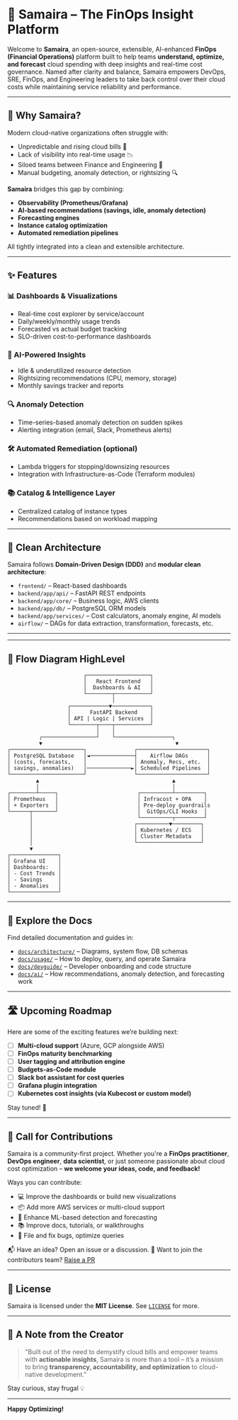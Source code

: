 # 🌟 Samaira – The FinOps Insight Platform

Welcome to **Samaira**, an open-source, extensible, AI-enhanced **FinOps (Financial Operations)** platform built to help teams **understand, optimize, and forecast** cloud spending with deep insights and real-time cost governance. Named after clarity and balance, Samaira empowers DevOps, SRE, FinOps, and Engineering leaders to take back control over their cloud costs while maintaining service reliability and performance.

---

## 🚀 Why Samaira?

Modern cloud-native organizations often struggle with:
- Unpredictable and rising cloud bills 💸
- Lack of visibility into real-time usage 📉
- Siloed teams between Finance and Engineering 🤝
- Manual budgeting, anomaly detection, or rightsizing 🔍

**Samaira** bridges this gap by combining:
- **Observability (Prometheus/Grafana)**
- **AI-based recommendations (savings, idle, anomaly detection)**
- **Forecasting engines**
- **Instance catalog optimization**
- **Automated remediation pipelines**

All tightly integrated into a clean and extensible architecture.

---

## ✨ Features

### 📊 Dashboards & Visualizations
- Real-time cost explorer by service/account
- Daily/weekly/monthly usage trends
- Forecasted vs actual budget tracking
- SLO-driven cost-to-performance dashboards

### 🤖 AI-Powered Insights
- Idle & underutilized resource detection
- Rightsizing recommendations (CPU, memory, storage)
- Monthly savings tracker and reports

### 🔍 Anomaly Detection
- Time-series-based anomaly detection on sudden spikes
- Alerting integration (email, Slack, Prometheus alerts)

### 🛠️ Automated Remediation (optional)
- Lambda triggers for stopping/downsizing resources
- Integration with Infrastructure-as-Code (Terraform modules)

### 📚 Catalog & Intelligence Layer
- Centralized catalog of instance types
- Recommendations based on workload mapping

---

## 🧱 Clean Architecture

Samaira follows **Domain-Driven Design (DDD)** and **modular clean architecture**:

- `frontend/` – React-based dashboards
- `backend/app/api/` – FastAPI REST endpoints
- `backend/app/core/` – Business logic, AWS clients
- `backend/app/db/` – PostgreSQL ORM models
- `backend/app/services/` – Cost calculators, anomaly engine, AI models
- `airflow/` – DAGs for data extraction, transformation, forecasts, etc.

---


---
## 🧱 Flow Diagram HighLevel

```
                        ┌────────────────────┐
                        │   React Frontend   │
                        │  Dashboards & AI   │
                        └────────┬───────────┘
                                 │
                   ┌────────────▼────────────┐
                   │      FastAPI Backend    │
                   │ API | Logic | Services  │
                   └────────┬────┬───────────┘
                            │    │
          ┌─────────────────┘    └──────────────────┐
          ▼                                          ▼
┌───────────────────────┐               ┌──────────────────────┐
│ PostgreSQL Database   │◄──────────────┤    Airflow DAGs      │
│ (costs, forecasts,    │               │ Anomaly, Recs, etc.  │
│ savings, anomalies)   │──────────────►│ Scheduled Pipelines  │
└───────────────────────┘               └──────────────────────┘
         ▲                                          ▲
         │                                          │
┌────────┴─────┐                         ┌──────────┴─────────┐
│ Prometheus   │                         │ Infracost + OPA    │
│ + Exporters  │                         │ Pre-deploy guardrails
└──────┬───────┘                         │  GitOps/CLI Hooks  │
       │                                 └──────────┬─────────┘
       │                                ┌──────────▼─────────┐
       │                                │ Kubernetes / ECS   │
       │                                │ Cluster Metadata   │
       │                                └────────────────────┘
       ▼
┌───────────────┐
│ Grafana UI    │
│ Dashboards:   │
│ - Cost Trends │
│ - Savings     │
│ - Anomalies   │
└───────────────┘
```

---

## 📂 Explore the Docs

Find detailed documentation and guides in:

- [`docs/architecture/`](./docs/architecture/) – Diagrams, system flow, DB schemas
- [`docs/usage/`](./docs/usage/) – How to deploy, query, and operate Samaira
- [`docs/devguide/`](./docs/devguide/) – Developer onboarding and code structure
- [`docs/ai/`](./docs/ai/) – How recommendations, anomaly detection, and forecasting work

---

## 🛣️ Upcoming Roadmap

Here are some of the exciting features we’re building next:

- [ ] **Multi-cloud support** (Azure, GCP alongside AWS)
- [ ] **FinOps maturity benchmarking**
- [ ] **User tagging and attribution engine**
- [ ] **Budgets-as-Code module**
- [ ] **Slack bot assistant for cost queries**
- [ ] **Grafana plugin integration**
- [ ] **Kubernetes cost insights (via Kubecost or custom model)**

Stay tuned! 🌈

---

## 🤝 Call for Contributions

Samaira is a community-first project. Whether you're a **FinOps practitioner**, **DevOps engineer**, **data scientist**, or just someone passionate about cloud cost optimization – **we welcome your ideas, code, and feedback!**

Ways you can contribute:

- 💻 Improve the dashboards or build new visualizations
- 📦 Add more AWS services or multi-cloud support
- 🤖 Enhance ML-based detection and forecasting
- 📚 Improve docs, tutorials, or walkthroughs
- 🐞 File and fix bugs, optimize queries

📬 Have an idea? Open an issue or a discussion.
📢 Want to join the contributors team? [Raise a PR](https://github.com/yourusername/samaira)

---

## 📜 License

Samaira is licensed under the **MIT License**. See [`LICENSE`](./LICENSE) for more.

---

## 💌 A Note from the Creator

> "Built out of the need to demystify cloud bills and empower teams with **actionable insights**, Samaira is more than a tool – it’s a mission to bring **transparency, accountability, and optimization** to cloud-native development."

Stay curious, stay frugal 💡

---

**Happy Optimizing!**
